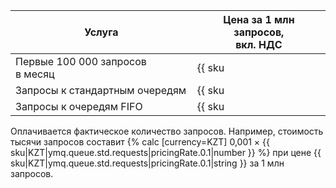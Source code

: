 Услуга | Цена за 1 млн запросов,<br>вкл. НДС
----- | -----
Первые 100 000 запросов в месяц | {{ sku|KZT|ymq.queue.std.requests|string }}
Запросы к стандартным очередям | {{ sku|KZT|ymq.queue.std.requests|pricingRate.0.1|string }}
Запросы к очередям FIFO | {{ sku|KZT|ymq.queue.fifo.requests|pricingRate.0.1|string }}

Оплачивается фактическое количество запросов. Например, стоимость тысячи запросов составит {% calc [currency=KZT] 0,001 × {{ sku|KZT|ymq.queue.std.requests|pricingRate.0.1|number }} %} при цене {{ sku|KZT|ymq.queue.std.requests|pricingRate.0.1|string }} за 1 млн запросов.
